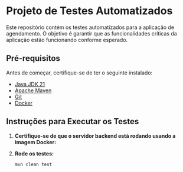 # Projeto de Testes Automatizados

Este repositório contém os testes automatizados para a aplicação de agendamento. O objetivo é garantir que as funcionalidades críticas da aplicação estão funcionando conforme esperado.

## Pré-requisitos

Antes de começar, certifique-se de ter o seguinte instalado:

- [Java JDK 21](https://adoptopenjdk.net/)
- [Apache Maven](https://maven.apache.org/)
- [Git](https://git-scm.com/)
- [Docker](https://www.docker.com/)

## Instruções para Executar os Testes

1. **Certifique-se de que o servidor backend está rodando usando a imagem Docker:**

2. **Rode os testes:**

    ```sh
    mvn clean test
    ```



